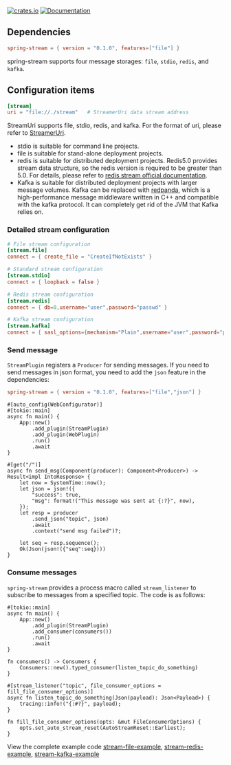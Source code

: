 [![crates.io](https://img.shields.io/crates/v/spring-stream.svg)](https://crates.io/crates/spring-stream)
[![Documentation](https://docs.rs/spring-stream/badge.svg)](https://docs.rs/spring-stream)

## Dependencies

```toml
spring-stream = { version = "0.1.0", features=["file"] }
```

spring-stream supports four message storages: `file`, `stdio`, `redis`, and `kafka`.

## Configuration items

```toml
[stream]
uri = "file://./stream"   # StreamerUri data stream address
```

StreamUri supports file, stdio, redis, and kafka. For the format of uri, please refer to [StreamerUri](https://docs.rs/sea-streamer/latest/sea_streamer/struct.StreamerUri.html).

* stdio is suitable for command line projects.
* file is suitable for stand-alone deployment projects.
* redis is suitable for distributed deployment projects. Redis5.0 provides stream data structure, so the redis version is required to be greater than 5.0. For details, please refer to [redis stream official documentation](https://redis.io/docs/latest/develop/data-types/streams/).
* Kafka is suitable for distributed deployment projects with larger message volumes. Kafka can be replaced with [redpanda](https://github.com/redpanda-data/redpanda), which is a high-performance message middleware written in C++ and compatible with the kafka protocol. It can completely get rid of the JVM that Kafka relies on.

### Detailed stream configuration
```toml
# File stream configuration
[stream.file]
connect = { create_file = "CreateIfNotExists" }

# Standard stream configuration
[stream.stdio]
connect = { loopback = false }

# Redis stream configuration
[stream.redis]
connect = { db=0,username="user",password="passwd" }

# Kafka stream configuration
[stream.kafka]
connect = { sasl_options={mechanism="Plain",username="user",password="passwd"}}
```

### Send message

`StreamPlugin` registers a `Producer` for sending messages. If you need to send messages in json format, you need to add the `json` feature in the dependencies:

```toml
spring-stream = { version = "0.1.0", features=["file","json"] }
```

```rust, linenos
#[auto_config(WebConfigurator)]
#[tokio::main]
async fn main() {
    App::new()
        .add_plugin(StreamPlugin)
        .add_plugin(WebPlugin)
        .run()
        .await
}

#[get("/")]
async fn send_msg(Component(producer): Component<Producer>) -> Result<impl IntoResponse> {
    let now = SystemTime::now();
    let json = json!({
        "success": true,
        "msg": format!("This message was sent at {:?}", now),
    });
    let resp = producer
        .send_json("topic", json)
        .await
        .context("send msg failed")?;

    let seq = resp.sequence();
    Ok(Json(json!({"seq":seq})))
}
```

### Consume messages

`spring-stream` provides a process macro called `stream_listener` to subscribe to messages from a specified topic. The code is as follows:

```rust, linenos, hl_lines=5 10-17
#[tokio::main]
async fn main() {
    App::new()
        .add_plugin(StreamPlugin)
        .add_consumer(consumers())
        .run()
        .await
}

fn consumers() -> Consumers {
    Consumers::new().typed_consumer(listen_topic_do_something)
}

#[stream_listener("topic", file_consumer_options = fill_file_consumer_options)]
async fn listen_topic_do_something(Json(payload): Json<Payload>) { 
    tracing::info!("{:#?}", payload); 
} 

fn fill_file_consumer_options(opts: &mut FileConsumerOptions) { 
    opts.set_auto_stream_reset(AutoStreamReset::Earliest); 
} 
``` 

View the complete example code [stream-file-example](https://github.com/spring-rs/spring-rs/tree/master/examples/stream-file-example), [stream-redis-example](https://github.com/spring-rs/spring-rs/tree/master/examples/stream-redis-example), [stream-kafka-example](https://github.com/spring-rs/spring-rs/tree/master/examples/stream-kafka-example)